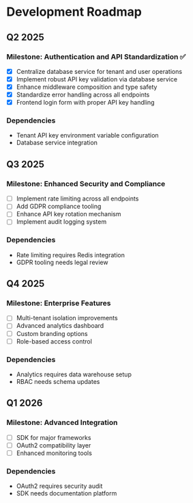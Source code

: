 # Development Roadmap

## Q2 2025

### Milestone: Authentication and API Standardization ✅
- [x] Centralize database service for tenant and user operations
- [x] Implement robust API key validation via database service
- [x] Enhance middleware composition and type safety
- [x] Standardize error handling across all endpoints
- [x] Frontend login form with proper API key handling

### Dependencies
- Tenant API key environment variable configuration
- Database service integration

## Q3 2025

### Milestone: Enhanced Security and Compliance
- [ ] Implement rate limiting across all endpoints
- [ ] Add GDPR compliance tooling
- [ ] Enhance API key rotation mechanism
- [ ] Implement audit logging system

### Dependencies
- Rate limiting requires Redis integration
- GDPR tooling needs legal review

## Q4 2025

### Milestone: Enterprise Features
- [ ] Multi-tenant isolation improvements
- [ ] Advanced analytics dashboard
- [ ] Custom branding options
- [ ] Role-based access control

### Dependencies
- Analytics requires data warehouse setup
- RBAC needs schema updates

## Q1 2026

### Milestone: Advanced Integration
- [ ] SDK for major frameworks
- [ ] OAuth2 compatibility layer
- [ ] Enhanced monitoring tools

### Dependencies
- OAuth2 requires security audit
- SDK needs documentation platform
